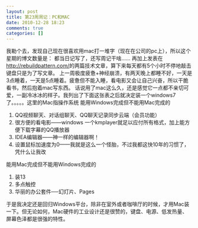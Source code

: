 ```yaml
---
layout: post
title: 第23周周记：PC和MAC
date: 2010-12-28 18:23
comments: true
categories: []
---
```

我勒个去，发现自己现在很喜欢用mac打一堆字（现在在公司的pc上），所以这个星期的博文数量是：
<a href="http://yuguo.us/files/2010/12/QQ拼音截图未命名.png"><img class="aligncenter size-full wp-image-548" src="http://yuguo.us/files/2010/12/QQ拼音截图未命名.png" alt=""   /></a>都当日记写了，还写周记干啥……
再加上发表在<a href="http://rebuildpattern.com/">http://rebuildpattern.com/</a>的两篇技术文章，算下来每天都有5个小时不停地敲击键盘只是为了写文章。
上一周极度疲惫+神经崩溃，有两天晚上都睡不好，一天是3点睡着，一天是5点睡着。疲惫但不能入睡，看电影又会让自己兴奋，所以干脆看书，然后抱着mac写东西。
话说用了mac这么久，还是感觉它一点都不亲切可爱，一副冷冰冰的样子。我列出了下面这张表之后就决定装一个windows7了。。。。。这里的Mac指操作系统
能用Windows完成但不能用Mac完成的
<ol>
	<li>QQ视频聊天、对话组聊天、QQ聊天记录同步云端（会员功能）</li>
	<li>很方便的看电影——windows 一个kmplayer就足以应付所有格式，加上能方便下载字幕的QQ播放器</li>
	<li>IDEA编辑器——神一样的编辑器啊！</li>
	<li>设置鼠标加速度为0——我就是这么一个怪胎，不过我都这快10年的习惯了，凭什么让我改</li>
</ol>
能用Mac完成但不能用Windows完成的
<ol>
	<li>装13</li>
	<li>多点触控</li>
	<li>华丽的办公套件──幻灯片、Pages</li>
</ol>
于是我决定还是回归Windows平台，除非在室外或者咖啡厅的时候，才用Mac装一下。但无论如何，Mac硬件的工业设计还是很赞的，键盘、电源、低发热量、屏幕色泽都是很强的特性。
